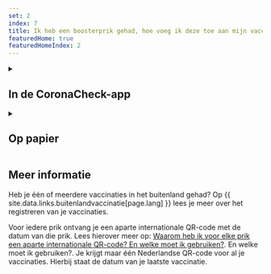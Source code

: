 ```yaml
---
set: 2
index: 7
title: Ik heb een boosterprik gehad, hoe voeg ik deze toe aan mijn vaccinatiebewijs?
featuredHome: true
featuredHomeIndex: 2
---
```

<details class="details">
<summary><h2>In de CoronaCheck-app </h2></summary>
<div markdown="1">
Nieuwe vaccinaties worden niet automatisch in de app opgehaald. Daarom moet je na elke vaccinatie je vaccinatiegegevens opnieuw ophalen door in te loggen met DigiD. Klik op het ‘+’teken rechtsboven in de app en voeg een vaccinatiebewijs toe.
</div>
</details>

<details class="details">
<summary><h2>Op papier</h2></summary>
<div markdown="1">
Ga dan naar [www.coronacheck.nl/print](/print) en maak opnieuw een vaccinatiebewijs. Je boosterprik wordt dan ook in je papieren bewijs verwerkt.
</div>
</details>

## Meer informatie

Heb je één of meerdere vaccinaties in het buitenland gehad? Op {{ site.data.links.buitenlandvaccinatie[page.lang] }} lees je meer over het registreren van je vaccinaties.

Voor iedere prik ontvang je een aparte internationale QR-code met de datum van die prik. Lees hierover meer op: [Waarom heb ik voor elke prik een aparte internationale QR-code? En welke moet ik gebruiken?](/nl/faq/3-5-waarom-heb-ik-voor-elke-prik-een-internationale-qr-code/). En welke moet ik gebruiken?. Je krijgt maar één Nederlandse QR-code voor al je vaccinaties. Hierbij staat de datum van je laatste vaccinatie.
